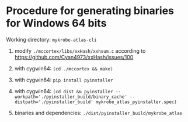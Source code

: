 # Procedure for generating binaries for Windows 64 bits

Working directory: `mykrobe-atlas-cli`

1) modify `./mccortex/libs/xxHash/xxhsum.c` according to https://github.com/Cyan4973/xxHash/issues/100

2) with cygwin64: `(cd ./mccortex && make)`

3) with cygwin64: `pip install pyinstaller`

4) with cygwin64: `(cd dist && pyinstaller --workpath='./pyinstaller_build/binary_cache' --distpath='./pyinstaller_build' mykrobe_atlas_pyinstaller.spec)`

5) binaries and dependencies: `./dist/pyinstaller_build/mykrobe_atlas`

